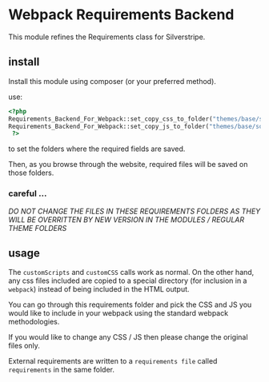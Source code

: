 # Webpack Requirements Backend

This module refines the Requirements class for Silverstripe.

## install

Install this module using composer (or your preferred method).

use:

```php
<?php
Requirements_Backend_For_Webpack::set_copy_css_to_folder("themes/base/source/css/requirements");
Requirements_Backend_For_Webpack::set_copy_js_to_folder("themes/base/source/js/requirements");
 ?>
 ```
to set the folders where the required fields are saved.

Then, as you browse through the website, required files will be saved on those folders.

### careful ...
_*DO NOT CHANGE THE FILES IN THESE REQUIREMENTS FOLDERS AS THEY WILL BE OVERRITTEN BY NEW VERSION IN THE MODULES / REGULAR THEME FOLDERS*_


## usage

The `customScripts` and `customCSS` calls work as normal. On the other hand, any css files included are copied to a special directory (for inclusion in a `webpack`) instead of being included in the HTML output.

You can go through this requirements folder and pick the CSS and JS you would like to include in your webpack using the standard webpack methodologies.

If you would like to change any CSS / JS then please change the original files only. 

External requirements are written to a `requirements file` called `requirements` in the same folder.
